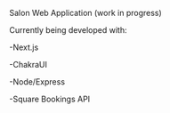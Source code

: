 Salon Web Application (work in progress)

Currently being developed with: 

-Next.js

-ChakraUI

-Node/Express

-Square Bookings API



